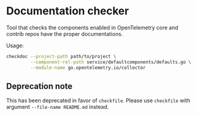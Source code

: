 # Documentation checker

Tool that checks the components enabled in OpenTelemetry core and contrib repos
have the proper documentations.

Usage:

```sh
checkdoc --project-path path/to/project \
         --component-rel-path service/defaultcomponents/defaults.go \
         --module-name go.opentelemetry.io/collector
```

## Deprecation note

This has been deprecated in favor of `checkfile`. Please use `checkfile` with 
argument `--file-name README.md` instead.
